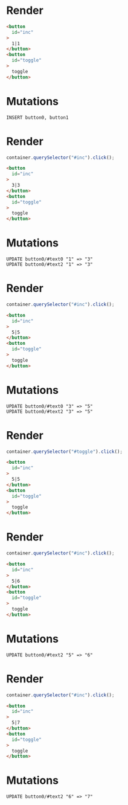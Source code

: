 # Render
```html
<button
  id="inc"
>
  1|1
</button>
<button
  id="toggle"
>
  toggle
</button>
```

# Mutations
```
INSERT button0, button1
```

# Render
```js
container.querySelector("#inc").click();
```
```html
<button
  id="inc"
>
  3|3
</button>
<button
  id="toggle"
>
  toggle
</button>
```

# Mutations
```
UPDATE button0/#text0 "1" => "3"
UPDATE button0/#text2 "1" => "3"
```

# Render
```js
container.querySelector("#inc").click();
```
```html
<button
  id="inc"
>
  5|5
</button>
<button
  id="toggle"
>
  toggle
</button>
```

# Mutations
```
UPDATE button0/#text0 "3" => "5"
UPDATE button0/#text2 "3" => "5"
```

# Render
```js
container.querySelector("#toggle").click();
```
```html
<button
  id="inc"
>
  5|5
</button>
<button
  id="toggle"
>
  toggle
</button>
```


# Render
```js
container.querySelector("#inc").click();
```
```html
<button
  id="inc"
>
  5|6
</button>
<button
  id="toggle"
>
  toggle
</button>
```

# Mutations
```
UPDATE button0/#text2 "5" => "6"
```

# Render
```js
container.querySelector("#inc").click();
```
```html
<button
  id="inc"
>
  5|7
</button>
<button
  id="toggle"
>
  toggle
</button>
```

# Mutations
```
UPDATE button0/#text2 "6" => "7"
```